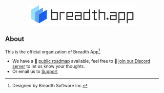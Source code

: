 <p align="center">
  <a href="https://breadth.app" target="_blank" align="center" alt="Breadth App Logo">
    <img src="https://github.com/breadth-studio/.github/raw/master/logo/logo-domain.png" height="70">
  </a>
</p>

## About

This is the official organization of Breadth App[^info].

- We have a 📍 [public roadmap](https://github.com/orgs/breadth-studio/projects/1) available, feel free to 💬 [join our Discord server](https://discord.gg/Ugngwb6Cv9) to let us know your thoughts.
- Or email us to [Support](mailto:support@breadth.app)


[^info]: Designed by Breadth Software Inc.
